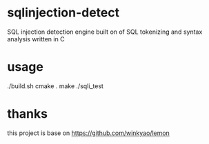 # sqlinjection-detect
SQL injection detection engine built on of SQL tokenizing and syntax analysis written in C 

# usage
./build.sh
cmake .
make
./sqli_test

# thanks
this project is base on https://github.com/winkyao/lemon
